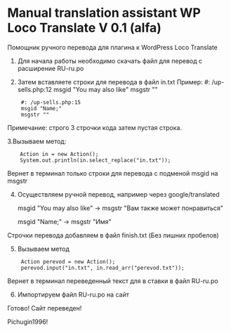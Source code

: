 # Manual translation assistant WP Loco Translate V 0.1 (alfa) 
Помощник ручного перевода для плагина к WordPress Loco Translate 

1. Для начала работы необходимо скачать файл для перевод с расширение RU-ru.po

2. Затем вставляете строки для перевода в файл in.txt 
Пример: 
        #: /up-sells.php:12
        msgid "You may also like"
        msgstr ""

        #: /up-sells.php:15
        msgid "Name;"
        msgstr ""

Примечание: строго 3 строчки кода затем пустая строка.

3.Вызываем метод:

        Action in = new Action();
        System.out.println(in.select_replace("in.txt")); 
				
Вернет в терминал только строки для перевода с подменой msgid на msgstr

4. Осуществляем ручной перевод, например через google/translated

      msgid "You may also like"           -> msgstr "Вам также может понравиться"
			
      msgid "Name;"                       -> msgstr "Имя"
			
Строчки перевода добавляем в файл finish.txt (Без лишних пробелов)

5. Вызываем метод


        Action perevod = new Action();
        perevod.input("in.txt", in.read_arr("perevod.txt"));
				
Вернет в терминал переведенный текст для в ставки в файл RU-ru.po

6. Импортируем файл RU-ru.po на сайт

Готово! Сайт переведен!

Pichugin1996!
